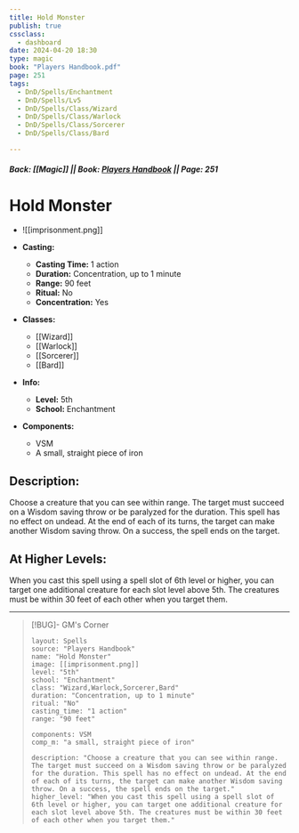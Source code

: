 ```yaml
---
title: Hold Monster
publish: true
cssclass:
  - dashboard
date: 2024-04-20 18:30
type: magic
book: "Players Handbook.pdf"
page: 251
tags:
  - DnD/Spells/Enchantment
  - DnD/Spells/Lv5
  - DnD/Spells/Class/Wizard
  - DnD/Spells/Class/Warlock
  - DnD/Spells/Class/Sorcerer
  - DnD/Spells/Class/Bard

---
```


##### Back: [[Magic]] || Book: [Players Handbook](https://drive.google.com/drive/folders/1O5bhpYizcIT5xxAoLOuzCRht_PVS7VSG?usp=sharing) || Page: 251

# Hold Monster
- ![[imprisonment.png]]
- **Casting:**
    - **Casting Time:** 1 action
    - **Duration:** Concentration, up to 1 minute
    - **Range:** 90 feet
    - **Ritual:** No
    - **Concentration:** Yes
- **Classes:**
    - [[Wizard]]
    - [[Warlock]]
    - [[Sorcerer]]
    - [[Bard]]

- **Info:**
    - **Level:** 5th
    - **School:** Enchantment
- **Components:**
    - VSM
    - A small, straight piece of iron

## Description:
Choose a creature that you can see within range. The target must succeed on a Wisdom saving throw or be paralyzed for the duration. This spell has no effect on undead. At the end of each of its turns, the target can make another Wisdom saving throw. On a success, the spell ends on the target.

## At Higher Levels:
When you cast this spell using a spell slot of 6th level or higher, you can target one additional creature for each slot level above 5th. The creatures must be within 30 feet of each other when you target them.

---

> [!BUG]- GM's Corner
>
> ```statblock
> layout: Spells
> source: "Players Handbook"
> name: "Hold Monster"
> image: [[imprisonment.png]]
> level: "5th"
> school: "Enchantment"
> class: "Wizard,Warlock,Sorcerer,Bard"
> duration: "Concentration, up to 1 minute"
> ritual: "No"
> casting_time: "1 action"
> range: "90 feet"
>
> components: VSM
> comp_m: "a small, straight piece of iron"
>
> description: "Choose a creature that you can see within range. The target must succeed on a Wisdom saving throw or be paralyzed for the duration. This spell has no effect on undead. At the end of each of its turns, the target can make another Wisdom saving throw. On a success, the spell ends on the target."
> higher_level: "When you cast this spell using a spell slot of 6th level or higher, you can target one additional creature for each slot level above 5th. The creatures must be within 30 feet of each other when you target them."
> ```
